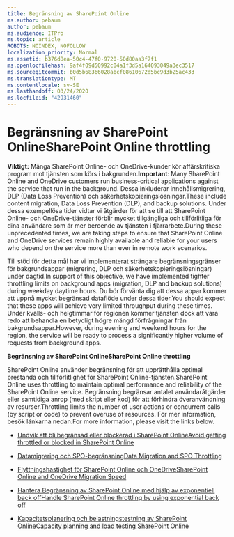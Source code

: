 ```yaml
---
title: Begränsning av SharePoint Online
ms.author: pebaum
author: pebaum
ms.audience: ITPro
ms.topic: article
ROBOTS: NOINDEX, NOFOLLOW
localization_priority: Normal
ms.assetid: b376d8ea-50c4-47f0-9720-50d80aa3f7f1
ms.openlocfilehash: 9af4f09d50992c04a1f3d5a164093049a3ec3517
ms.sourcegitcommit: b0d5b68366028abcf08610672d5bc9d3b25ac433
ms.translationtype: MT
ms.contentlocale: sv-SE
ms.lasthandoff: 03/24/2020
ms.locfileid: "42931460"
---
```

# <a name="sharepoint-online-throttling"></a><span data-ttu-id="035ee-102">Begränsning av SharePoint Online</span><span class="sxs-lookup"><span data-stu-id="035ee-102">SharePoint Online throttling</span></span>

<span data-ttu-id="035ee-103">**Viktigt:** Många SharePoint Online- och OneDrive-kunder kör affärskritiska program mot tjänsten som körs i bakgrunden.</span><span class="sxs-lookup"><span data-stu-id="035ee-103">**Important**: Many SharePoint Online and OneDrive customers run business-critical applications against the service that run in the background.</span></span> <span data-ttu-id="035ee-104">Dessa inkluderar innehållsmigrering, DLP (Data Loss Prevention) och säkerhetskopieringslösningar.</span><span class="sxs-lookup"><span data-stu-id="035ee-104">These include content migration, Data Loss Prevention (DLP), and backup solutions.</span></span> <span data-ttu-id="035ee-105">Under dessa exempellösa tider vidtar vi åtgärder för att se till att SharePoint Online- och OneDrive-tjänster förblir mycket tillgängliga och tillförlitliga för dina användare som är mer beroende av tjänsten i fjärrarbete.</span><span class="sxs-lookup"><span data-stu-id="035ee-105">During these unprecedented times, we are taking steps to ensure that SharePoint Online and OneDrive services remain highly available and reliable for your users who depend on the service more than ever in remote work scenarios.</span></span>

<span data-ttu-id="035ee-106">Till stöd för detta mål har vi implementerat strängare begränsningsgränser för bakgrundsappar (migrering, DLP och säkerhetskopieringslösningar) under dagtid.</span><span class="sxs-lookup"><span data-stu-id="035ee-106">In support of this objective, we have implemented tighter throttling limits on background apps (migration, DLP and backup solutions) during weekday daytime hours.</span></span> <span data-ttu-id="035ee-107">Du bör förvänta dig att dessa appar kommer att uppnå mycket begränsad dataflöde under dessa tider.</span><span class="sxs-lookup"><span data-stu-id="035ee-107">You should expect that these apps will achieve very limited throughput during these times.</span></span> <span data-ttu-id="035ee-108">Under kvälls- och helgtimmar för regionen kommer tjänsten dock att vara redo att behandla en betydligt högre mängd förfrågningar från bakgrundsappar.</span><span class="sxs-lookup"><span data-stu-id="035ee-108">However, during evening and weekend hours for the region, the service will be ready to process a significantly higher volume of requests from background apps.</span></span>

<span data-ttu-id="035ee-109">**Begränsning av SharePoint Online**</span><span class="sxs-lookup"><span data-stu-id="035ee-109">**SharePoint Online throttling**</span></span>

<span data-ttu-id="035ee-110">SharePoint Online använder begränsning för att upprätthålla optimal prestanda och tillförlitlighet för SharePoint Online-tjänsten.</span><span class="sxs-lookup"><span data-stu-id="035ee-110">SharePoint Online uses throttling to maintain optimal performance and reliability of the SharePoint Online service.</span></span> <span data-ttu-id="035ee-111">Begränsning begränsar antalet användaråtgärder eller samtidiga anrop (med skript eller kod) för att förhindra överanvändning av resurser.</span><span class="sxs-lookup"><span data-stu-id="035ee-111">Throttling limits the number of user actions or concurrent calls (by script or code) to prevent overuse of resources.</span></span> <span data-ttu-id="035ee-112">För mer information, besök länkarna nedan.</span><span class="sxs-lookup"><span data-stu-id="035ee-112">For more information, please visit the links below.</span></span>

- [<span data-ttu-id="035ee-113">Undvik att bli begränsad eller blockerad i SharePoint Online</span><span class="sxs-lookup"><span data-stu-id="035ee-113">Avoid getting throttled or blocked in SharePoint Online</span></span>](https://docs.microsoft.com/sharepoint/dev/general-development/how-to-avoid-getting-throttled-or-blocked-in-sharepoint-online)

- [<span data-ttu-id="035ee-114">Datamigrering och SPO-begränsning</span><span class="sxs-lookup"><span data-stu-id="035ee-114">Data Migration and SPO Throttling </span></span>](https://blogs.technet.microsoft.com/sposupport/2017/08/12/data-migration-and-spo-service-throttling/)

- [<span data-ttu-id="035ee-115">Flyttningshastighet för SharePoint Online och OneDrive</span><span class="sxs-lookup"><span data-stu-id="035ee-115">SharePoint Online and OneDrive Migration Speed</span></span>](https://docs.microsoft.com/sharepointmigration/sharepoint-online-and-onedrive-migration-speed)

 - [<span data-ttu-id="035ee-116">Hantera Begränsning av SharePoint Online med hjälp av exponentiell back off</span><span class="sxs-lookup"><span data-stu-id="035ee-116">Handle SharePoint Online throttling by using exponential back off</span></span>](https://docs.microsoft.com/sharepoint/dev/solution-guidance/handle-sharepoint-online-throttling-by-using-exponential-back-off)

- [<span data-ttu-id="035ee-117">Kapacitetsplanering och belastningstestning av SharePoint Online</span><span class="sxs-lookup"><span data-stu-id="035ee-117">Capacity planning and load testing SharePoint Online</span></span>](https://docs.microsoft.com/office365/enterprise/capacity-planning-and-load-testing-sharepoint-online)

